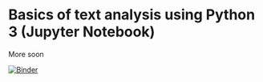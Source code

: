 # Basics of text analysis using Python 3 (Jupyter Notebook)
More soon

[![Binder](http://mybinder.org/badge.svg)](http://mybinder.org/repo/mjlavin80/basics_of_text_analysis_in_python)
